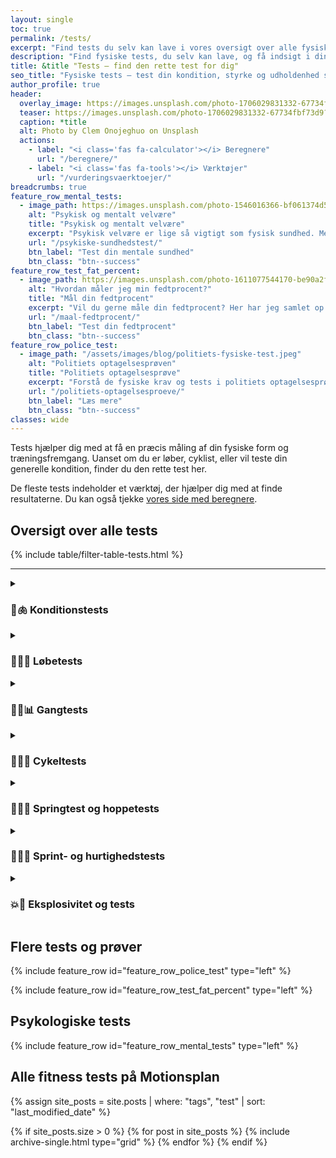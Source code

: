 ```yaml
---
layout: single
toc: true
permalink: /tests/
excerpt: "Find tests du selv kan lave i vores oversigt over alle fysiske fitness tests til gang, løb, cykling, styrketræning, balance, smidighed og roning og træning."
description: "Find fysiske tests, du selv kan lave, og få indsigt i din kondition, styrke, balance og smidighed. Vælg mellem tests til gang, løb, cykling, roning og styrketræning."
title: &title "Tests – find den rette test for dig"
seo_title: "Fysiske tests – test din kondition, styrke og udholdenhed selv"
author_profile: true
header:
  overlay_image: https://images.unsplash.com/photo-1706029831332-67734fbf73d9?ixlib=rb-4.0.3&ixid=M3wxMjA3fDB8MHxwaG90by1wYWdlfHx8fGVufDB8fHx8fA%3D%3D&auto=format&fit=crop&h=630&w=1200&q=60
  teaser: https://images.unsplash.com/photo-1706029831332-67734fbf73d9?ixlib=rb-4.0.3&ixid=M3wxMjA3fDB8MHxwaG90by1wYWdlfHx8fGVufDB8fHx8fA%3D%3D&auto=format&fit=crop&h=300&w=400&q=10
  caption: *title
  alt: Photo by Clem Onojeghuo on Unsplash
  actions:
    - label: "<i class='fas fa-calculator'></i> Beregnere"
      url: "/beregnere/"
    - label: "<i class='fas fa-tools'></i> Værktøjer"
      url: "/vurderingsvaerktoejer/"
breadcrumbs: true
feature_row_mental_tests:
  - image_path: https://images.unsplash.com/photo-1546016366-bf061374d54e?auto=format&ixlib=rb-4.0.3&ixid=M3wxMjA3fDB8MHxwaG90by1wYWdlfHx8fGVufDB8fHx8fA%3D%3D&fit=crop&h=300&w=400&q=10
    alt: "Psykisk og mentalt velvære"
    title: "Psykisk og mentalt velvære"
    excerpt: "Psykisk velvære er lige så vigtigt som fysisk sundhed. Med disse tests kan du få en bedre forståelse af din mentale tilstand og tage de første skridt mod at forbedre din trivsel."
    url: "/psykiske-sundhedstest/"
    btn_label: "Test din mentale sundhed"
    btn_class: "btn--success"
feature_row_test_fat_percent:
  - image_path: https://images.unsplash.com/photo-1611077544170-be90a2f68add?auto=format&ixlib=rb-4.0.3&ixid=M3wxMjA3fDB8MHxwaG90by1wYWdlfHx8fGVufDB8fHx8fA%3D%3D&fit=crop&h=300&w=400&q=10
    alt: "Hvordan måler jeg min fedtprocent?"
    title: "Mål din fedtprocent"
    excerpt: "Vil du gerne måle din fedtprocent? Her har jeg samlet op på, hvordan du kan måle din fedtprocent. Der er i hvert fald mindst 7 forskellige metoder, du kan afprøve."
    url: "/maal-fedtprocent/"
    btn_label: "Test din fedtprocent"
    btn_class: "btn--success"
feature_row_police_test:
  - image_path: "/assets/images/blog/politiets-fysiske-test.jpeg"
    alt: "Politiets optagelsesprøven"
    title: "Politiets optagelsesprøve"
    excerpt: "Forstå de fysiske krav og tests i politiets optagelsesprøve. Få indsigt i testens opbygning og forbered dig optimalt."
    url: "/politiets-optagelsesproeve/"
    btn_label: "Læs mere"
    btn_class: "btn--success"
classes: wide
---
```


Tests hjælper dig med at få en præcis måling af din fysiske form og træningsfremgang. Uanset om du er løber, cyklist, eller vil teste din generelle kondition, finder du den rette test her.

De fleste tests indeholder et værktøj, der hjælper dig med at finde resultaterne. Du kan også tjekke [vores side med beregnere](/beregnere/).

## Oversigt over alle tests

{% include table/filter-table-tests.html %}

***

<details markdown="1" class="faq">
  <summary><h3>💨🫁 Konditionstests</h3></summary>

Det er altid interessant at teste sin kondition, sin [maksimale iltoptagelse](/maksimale-iltoptagelse-vo2max/) og sit [kondital](/kondital/). Her har jeg samlet alle konditionstests her på Motionsplan.

Kommer jeg i bedre form og kondition? Udregn dit kondital og iltoptagelse med vores beregnere og se om du får et bedre kondital og fremgang i træningen. Du kan se en mere uddybende side om [konditionstests](/kondition/tests/).

{% assign site_posts = site.posts | where: "tags", "konditionstest" | where: "tags", "populær" | sort: "last_modified_date" %}

<div class="feature__wrapper" markdown="1">

{% if site_posts.size > 0 %}
  {% for post in site_posts limit: 4 %}
    {% include archive-single.html type="grid" %}
  {% endfor %}
{% endif %}

[Se alle konditionstests](/kondition/tests/){: .btn .btn--success .btn--center }

</div>
</details>

<details markdown="1" class="faq">
  <summary><h3>🏃‍♀️📏 Løbetests</h3></summary>

Der findes flere løbetests, som du kan bruge til at teste dit nuværende niveau.

{% assign site_posts = site.posts | where: "tags", "løbetest" | where: "tags", "populær" | sort: "last_modified_date" %}

<div class="feature__wrapper" markdown="1">

{% if site_posts.size > 0 %}
  {% for post in site_posts limit: 4 %}
    {% include archive-single.html type="grid" %}
  {% endfor %}
{% endif %}

[Se alle løbetests](/tests/loeb/){: .btn .btn--success .btn--center }

</div>
</details>

<details markdown="1" class="faq">
  <summary><h3>🚶‍♂️📊 Gangtests</h3></summary>

Gangtests kan være en rigtig god måde at få tjekket sit nuværende fysiske niveau. Disse gangtests er ofte benyttet til lidt ældre mennesker, som ikke kan løbe eller cykle.

{% assign site_posts = site.posts | where: "tags", "gangtest" | sort: "last_modified_date" %}

<div class="feature__wrapper">

{% if site_posts.size > 0 %}
  {% for post in site_posts %}
    {% include archive-single.html type="grid" %}
  {% endfor %}
{% endif %}

</div>
</details>

<details markdown="1" class="faq">
  <summary><h3>🚴‍♀️💨 Cykeltests</h3></summary>

Cykling kan være en rigtig god måde at teste sig selv på. Her har jeg samlet en oversigt over alle cykeltests her på siden.

{% assign site_posts = site.posts | where: "tags", "cykeltest" | where: "tags", "populær" | sort: "last_modified_date" %}

<div class="feature__wrapper" markdown="1">

{% if site_posts.size > 0 %}
  {% for post in site_posts limit: 4 %}
    {% include archive-single.html type="grid" %}
  {% endfor %}
{% endif %}

[Se alle cykeltests](/tests/cykling/){: .btn .btn--success .btn--center }

</div>
</details>

<details markdown="1" class="faq">
  <summary><h3>🦘🏋️‍♀️ Springtest og hoppetests</h3></summary>

{% assign site_posts = site.posts | where: "tags", "springtest" | sort: "date" %}

<div class="feature__wrapper" markdown="1">

{% if site_posts.size > 0 %}
  {% for post in site_posts limit: 4 %}
    {% include archive-single.html type="grid" %}
  {% endfor %}
{% endif %}

[Se alle hoppe- og springtests](/springtests-hoppehoejde/){: .btn .btn--success .btn--center }

</div>
</details>

<details markdown="1" class="faq">
  <summary><h3>🏃‍♂️💨 Sprint- og hurtighedstests</h3></summary>

{% assign site_posts = site.posts | where: "tags", "sprinttest" | sort: "date" %}

<div class="feature__wrapper" markdown="1">

{% if site_posts.size > 0 %}
  {% for post in site_posts limit: 4 %}
    {% include archive-single.html type="grid" %}
  {% endfor %}
{% endif %}

[Se hurtighedstests med retningsskift](/retningsskift-test/){: .btn .btn--success .btn--center }

</div>
</details>

<details markdown="1" class="faq">
  <summary><h3>💥🔬 Eksplosivitet og tests</h3></summary>

{% assign site_posts = site.posts | where: "tags", "eksplosivitet" | where: "tags", "test" | sort: "date" %}

<div class="feature__wrapper" markdown="1">

{% if site_posts.size > 0 %}
  {% for post in site_posts limit: 4 %}
    {% include archive-single.html type="grid" %}
  {% endfor %}
{% endif %}

[Se mere om eksplosivitet](/eksplosivitet/){: .btn .btn--success .btn--center }

</div>
</details>

## Flere tests og prøver

{% include feature_row id="feature_row_police_test" type="left" %}

{% include feature_row id="feature_row_test_fat_percent" type="left" %}

## Psykologiske tests

{% include feature_row id="feature_row_mental_tests" type="left" %}

## Alle fitness tests på Motionsplan

{% assign site_posts = site.posts | where: "tags", "test" | sort: "last_modified_date" %}

<div class="feature__wrapper">

{% if site_posts.size > 0 %}
  {% for post in site_posts %}
    {% include archive-single.html type="grid" %}
  {% endfor %}
{% endif %}

</div>
